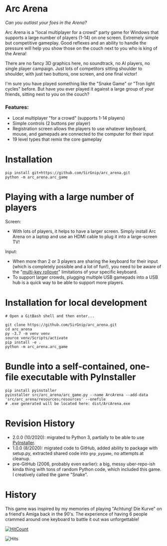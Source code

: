 # Arc Arena

*Can you outlast your foes in the Arena?*

Arc Arena is a "local multiplayer for a crowd" party game for Windows that supports a large number
of players (1-14) on one screen. Extremely simple but competitive gameplay. Good reflexes and an
ability to handle the pressure will help you show those on the couch next to you who is king of
the Arena! 

There are no fancy 3D graphics here, no soundtrack, no AI players, no single player campaign. Just
lots of competitors sitting shoulder to shoulder, with just two buttons, one screen, and one final
victor!

I'm sure you have played something like the "Snake Game" or "Tron light cycles" before. But have
you ever played it against a large group of your friends, sitting next to you on the couch?

### Features:

- Local multiplayer "for a crowd" (supports 1-14 players)
- Simple controls (2 buttons per player)
- Registration screen allows the players to use whatever keyboard, mouse, and gamepads are connected to the computer for their input
- 19 level types that remix the core gameplay

# Installation

    pip install git+https://github.com/SirGnip/arc_arena.git
    python -m arc_arena.arc_game

# Playing with a large number of players

Screen:

- With lots of players, it helps to have a larger screen. Simply install Arc Arena on a laptop and use an HDMI cable to plug it into a large-screen TV!

Input:

- When more than 2 or 3 players are sharing the keyboard for their input (which is completely possible and a lot of fun!), you need to be aware of the "[multi-key rollover](https://en.wikipedia.org/wiki/Rollover_(key)#Multi-key_rollover)" limitations of your specific keyboard.
- To support larger crowds, plugging multiple USB gamepads into a USB hub is a quick way to be able to support more players.

# Installation for local development

    # Open a GitBash shell and then enter...
    
    git clone https://github.com/SirGnip/arc_arena.git
    cd arc_arena
    py -3.7 -m venv venv
    source venv/Scripts/activate
    pip install -e .
    python -m arc_arena.arc_game


# Bundle into a self-contained, one-file executable with PyInstaller

    pip install pyinstaller
    pyinstaller src/arc_arena/arc_game.py --name ArcArena --add-data 'src/arc_arena/resources;resources' --onefile
    # .exe generated will be located here: dist/ArcArena.exe

# Revision History

- 2.0.0 (10/2020): migrated to Python 3, partially to be able to use [PyInstaller](https://www.pyinstaller.org/).
- 1.0.0 (8/2020): migrated code to GitHub, added ability to package with setup.py, extracted shared code into `gnp_pygame`, no attempts at cleanup.
- pre-GitHub (2006, probably even earlier): a big, messy uber-repo-ish kinda thing with tons of random Python code, which included this game. I creatively called the game "Snake".

# History

This game was inspired by my memories of playing "Achtung! Die Kurve" on a friend's Amiga back in the 90's. The experience of having 6 people crammed around one keyboard to battle it out was unforgettable!

[![HitCount](http://hits.dwyl.com/SirGnip/arc_arena.svg)](http://hits.dwyl.com/SirGnip/arc_arena)

![Hits](https://hitcounter.pythonanywhere.com/count/tag.svg?url=https%3A%2F%2Fgithub.com%2FSirGnip%2Farc_arena)